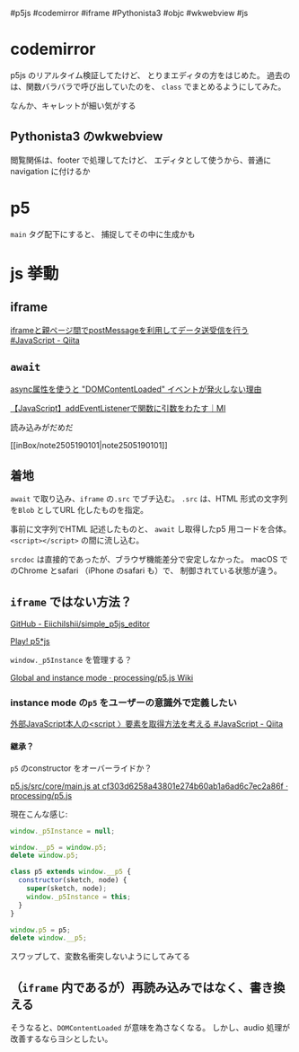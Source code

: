 #p5js #codemirror #iframe #Pythonista3 #objc #wkwebview #js

# codemirror

p5js のリアルタイム検証してたけど、
とりまエディタの方をはじめた。
過去のは、関数バラバラで呼び出していたのを、
`class` でまとめるようにしてみた。

なんか、キャレットが細い気がする

## Pythonista3 のwkwebview

閲覧関係は、footer で処理してたけど、
エディタとして使うから、普通にnavigation に付けるか


# p5

`main` タグ配下にすると、
捕捉してその中に生成かも

# js 挙動

## iframe

[iframeと親ページ間でpostMessageを利用してデータ送受信を行う #JavaScript - Qiita](https://qiita.com/manzoku_bukuro/items/c94d8beebc2b9a1af39c)



## `await`

[async属性を使うと "DOMContentLoaded" イベントが発火しない理由](https://zenn.dev/bicstone/articles/js-async-domcontentloaded)


[【JavaScript】addEventListenerで関数に引数をわたす｜MI](https://note.com/yamanoborer/n/n2e4cc40328b7)

読み込みがだめだ

[[inBox/note2505190101|note2505190101]]

## 着地

`await` で取り込み、`iframe` の`.src` でブチ込む。
`.src` は、HTML 形式の文字列を`Blob` としてURL 化したものを指定。

事前に文字列でHTML 記述したものと、
`await` し取得したp5 用コードを合体。
`<script></script>` の間に流し込む。


`srcdoc` は直接的であったが、ブラウザ機能差分で安定しなかった。
macOS でのChrome とsafari （iPhone のsafari も）で、
制御されている状態が違う。


## `iframe` ではない方法？

[GitHub - EiichiIshii/simple_p5js_editor](https://github.com/EiichiIshii/simple_p5js_editor)

[Play! p5*js](https://eiichiishii.github.io/simple_p5js_editor/)

`window._p5Instance` を管理する？


[Global and instance mode · processing/p5.js Wiki](https://github.com/processing/p5.js/wiki/Global-and-instance-mode)



### instance mode の`p5` をユーザーの意識外で定義したい

[外部JavaScript本人の<script 〉要素を取得方法を考える #JavaScript - Qiita](https://qiita.com/suzunone/items/ce8894b8e338ee66a9d5)

#### 継承？

`p5`  のconstructor をオーバーライドか？

[p5.js/src/core/main.js at cf303d6258a43801e274b60ab1a6ad6c7ec2a86f · processing/p5.js](https://github.com/processing/p5.js/blob/cf303d6258a43801e274b60ab1a6ad6c7ec2a86f/src/core/main.js#L36)

現在こんな感じ:

```js
window._p5Instance = null;

window.__p5 = window.p5;
delete window.p5;

class p5 extends window.__p5 {
  constructor(sketch, node) {
    super(sketch, node);
    window._p5Instance = this;
  }
}

window.p5 = p5;
delete window.__p5;

```

スワップして、変数名衝突しないようにしてみてる

## （`iframe` 内であるが）再読み込みではなく、書き換える


そうなると、`DOMContentLoaded` が意味を為さなくなる。
しかし、audio 処理が改善するならヨシとしたい。